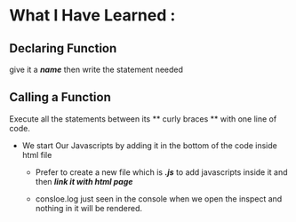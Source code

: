 # What I Have Learned :

## Declaring Function

give it a ***name*** then write the statement needed

## Calling a Function

Execute all the statements between its ** curly braces ** with one line of code.


- We start Our Javascripts by adding it in the bottom of the code inside html file 
  
  - Prefer to create a new file which is ***.js*** to add javascripts inside it and then ***link it with html page***
  
  - consloe.log just seen in the console when we open the inspect and nothing in it will be rendered.
